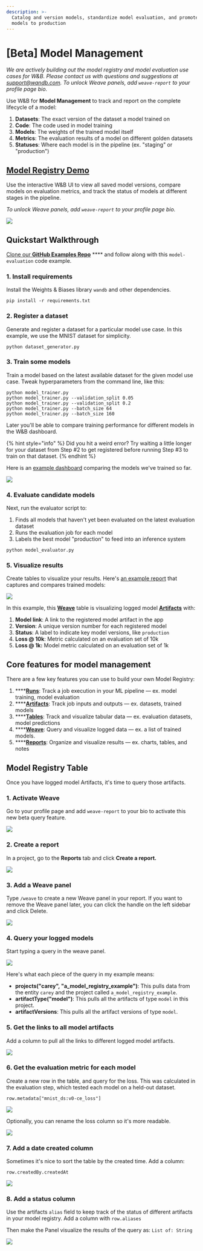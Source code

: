 ```yaml
---
description: >-
  Catalog and version models, standardize model evaluation, and promote the best
  models to production
---
```


# \[Beta] Model Management

_We are actively building out the model registry and model evaluation use cases for W\&B. Please contact us with questions and suggestions at support@wandb.com. To unlock Weave panels, add `weave-report` to your profile page bio._

Use W\&B for **Model Management** to track and report on the complete lifecycle of a model:

1. **Datasets**: The exact version of the dataset a model trained on
2. **Code**: The code used in model training
3. **Models**: The weights of the trained model itself
4. **Metrics**: The evaluation results of a model on different golden datasets
5. **Statuses**: Where each model is in the pipeline (ex. "staging" or "production")

## [Model Registry Demo](https://wandb.ai/timssweeney/model\_registry\_example/reports/MNIST-Model-Status--Vmlldzo4OTIyNTA)

Use the interactive W\&B UI to view all saved model versions, compare models on evaluation metrics, and track the status of models at different stages in the pipeline.

_To unlock Weave panels, add `weave-report` to your profile page bio._

![](<../.gitbook/assets/image (152).png>)

## Quickstart Walkthrough

[Clone our **GitHub Examples Repo**](https://github.com/wandb/examples/tree/master/examples/model-evaluation) **** and follow along with this `model-evaluation` code example.

### **1. Install requirements**

Install the Weights & Biases library `wandb` and other dependencies.

```
pip install -r requirements.txt
```

### **2. Register a dataset**

Generate and register a dataset for a particular model use case. In this example, we use the MNIST dataset for simplicity.

```
python dataset_generator.py
```

### **3. Train some models**

Train a model based on the latest available dataset for the given model use case. Tweak hyperparameters from the command line, like this:

```
python model_trainer.py
python model_trainer.py --validation_split 0.05
python model_trainer.py --validation_split 0.2
python model_trainer.py --batch_size 64
python model_trainer.py --batch_size 160
```

Later you'll be able to compare training performance for different models in the W\&B dashboard.

{% hint style="info" %}
Did you hit a weird error? Try waiting a little longer for your dataset from Step #2 to get registered before running Step #3 to train on that dataset.
{% endhint %}

Here is an [example dashboard](https://wandb.ai/carey/model\_registry\_example?workspace=user-carey) comparing the models we've trained so far.

![](<../.gitbook/assets/image (156).png>)

### **4. Evaluate candidate models**

Next, run the evaluator script to:

1. Finds all models that haven't yet been evaluated on the latest evaluation dataset
2. Runs the evaluation job for each model
3. Labels the best model "production" to feed into an inference system

```
python model_evaluator.py
```

### 5. Visualize results

Create tables to visualize your results. Here's [an example report](https://wandb.ai/timssweeney/model\_registry\_example/reports/MNIST-Model-Status--Vmlldzo4OTIyNTA) that captures and compares trained models:

![](<../.gitbook/assets/image (153).png>)

In this example, this [**Weave**](../ref/app/features/panels/weave/) table is visualizing logged model [**Artifacts**](artifacts/) with:

1. **Model link**: A link to the registered model artifact in the app
2. **Version**: A unique version number for each registered model
3. **Status**: A label to indicate key model versions, like `production`&#x20;
4. **Loss @ 10k**: Metric calculated on an evaluation set of 10k
5. **Loss @ 1k:** Model metric calculated on an evaluation set of 1k

## Core features for model management

There are a few key features you can use to build your own Model Registry:

1. ****[**Runs**](track/): Track a job execution in your ML pipeline — ex. model training, model evaluation
2. ****[**Artifacts**](artifacts/): Track job inputs and outputs — ex. datasets, trained models
3. ****[**Tables**](data-vis/): Track and visualize tabular data — ex. evaluation datasets, model predictions
4. ****[**Weave**](../ref/app/features/panels/weave/): Query and visualize logged data — ex. a list of trained models.
5. ****[**Reports**](reports/): Organize and visualize results — ex. charts, tables, and notes

## Model Registry Table

Once you have logged model Artifacts, it's time to query those artifacts.

### 1. Activate Weave

Go to your profile page and add `weave-report` to your bio to activate this new beta query feature.

![](../.gitbook/assets/weave-demo-1-bio.gif)

### 2. Create a report

In a project, go to the **Reports** tab and click **Create a report.**

![](../.gitbook/assets/weave-demo-2-create-report.gif)

### 3. Add a Weave panel

Type `/weave` to create a new Weave panel in your report. If you want to remove the Weave panel later, you can click the handle on the left sidebar and click Delete.

![](../.gitbook/assets/weave-demo-3-create-weave-panel.gif)

### 4. Query your logged models

Start typing a query in the weave panel.&#x20;

![](../.gitbook/assets/weave-demo-4-make-a-query.gif)

Here's what each piece of the query in my example means:

* **projects("carey", "a\_model\_registry\_example")**: This pulls data from the entity `carey` and the project called `a_model_registry_example`.&#x20;
* **artifactType("model")**: This pulls all the artifacts of type `model` in this project.
* **artifactVersions**: This pulls all the artifact versions of type `model`.

### 5. Get the links to all model artifacts

Add a column to pull all the links to different logged model artifacts.

![](../.gitbook/assets/weave-demo-5-get-model-links.gif)

### 6. Get the evaluation metric for each model

Create a new row in the table, and query for the loss. This was calculated in the evaluation step, which tested each model on a held-out dataset.

`row.metadata["mnist_ds:v0-ce_loss"]`

![](../.gitbook/assets/2021-10-01-18.19.59.gif)

Optionally, you can rename the loss column so it's more readable.&#x20;

![](../.gitbook/assets/weave-demo-6-rename-column.gif)



### 7. Add a date created column

Sometimes it's nice to sort the table by the created time. Add a column:

`row.createdBy.createdAt`

![](../.gitbook/assets/wandb-demo-7-add-date-column.gif)

### 8. Add a status column

Use the artifacts `alias` field to keep track of the status of different artifacts in your model registry. Add a column with `row.aliases`&#x20;

Then make the Panel visualize the results of the query as:  `List of: String`

![](../.gitbook/assets/wandb-demo-8-add-a-status-column.gif)



